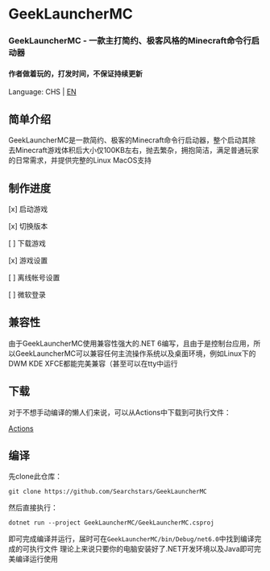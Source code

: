 # GeekLauncherMC
### GeekLauncherMC - 一款主打简约、极客风格的Minecraft命令行启动器
#### 作者做着玩的，打发时间，不保证持续更新

Language: CHS | [EN](README_EN.md)

## 简单介绍
GeekLauncherMC是一款简约、极客的Minecraft命令行启动器，整个启动其除去Minecraft游戏体积后大小仅100KB左右，抛去繁杂，拥抱简洁，满足普通玩家的日常需求，并提供完整的Linux MacOS支持

## 制作进度

[x] 启动游戏

[x] 切换版本

[  ] 下载游戏

[x] 游戏设置

[  ] 离线帐号设置

[  ] 微软登录

## 兼容性
由于GeekLauncherMC使用兼容性强大的.NET 6编写，且由于是控制台应用，所以GeekLauncherMC可以兼容任何主流操作系统以及桌面环境，例如Linux下的DWM KDE XFCE都能完美兼容（甚至可以在tty中运行

## 下载

对于不想手动编译的懒人们来说，可以从Actions中下载到可执行文件：

[Actions](https://github.com/Searchstars/GeekLauncherMC/actions)


## 编译
先clone此仓库：

`git clone https://github.com/Searchstars/GeekLauncherMC`

然后直接执行：

`dotnet run --project GeekLauncherMC/GeekLauncherMC.csproj`

即可完成编译并运行，届时可在`GeekLauncherMC/bin/Debug/net6.0`中找到编译完成的可执行文件 理论上来说只要你的电脑安装好了.NET开发环境以及Java即可完美编译运行使用
